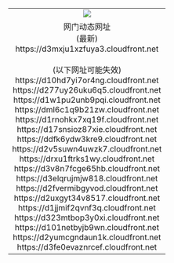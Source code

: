 ﻿<table>
  <tr></tr>
  <tr><td colspan=2 align=center><img src="https://d3mxju1xzfuya3.cloudfront.net/Up/oGate.jpg" /></td></tr>
  <tr><td colspan=2 align=center>网门动态网址<br/>(最新)
<br>https://d3mxju1xzfuya3.cloudfront.net
<br/><br/>(以下网址可能失效)
<br>https://d10hd7yi7or4ng.cloudfront.net
<br>https://d277uy26uku6q5.cloudfront.net
<br>https://d1w1pu2unb9pqi.cloudfront.net
<br>https://dml6c1q9b21zw.cloudfront.net
<br>https://d1rnohkx7xq19f.cloudfront.net
<br>https://d17snsioz87xie.cloudfront.net
<br>https://ddfk6ydw3kre9.cloudfront.net
<br>https://d2v5suwn4uwzk7.cloudfront.net
<br>https://drxu1ftrks1wy.cloudfront.net
<br>https://d3v8n7fcge65hb.cloudfront.net
<br>https://d3elqrujmjw818.cloudfront.net
<br>https://d2fvermibgyvod.cloudfront.net
<br>https://d2uxgyt34v8517.cloudfront.net
<br>https://d1jjmif2qvnf3q.cloudfront.net
<br>https://d323mtbop3y0xi.cloudfront.net
<br>https://d101netbyjb9wn.cloudfront.net
<br>https://d2yumcgndaun1k.cloudfront.net
<br>https://d3fe0evaznrcef.cloudfront.net
    </td>
  </tr>
</table>

